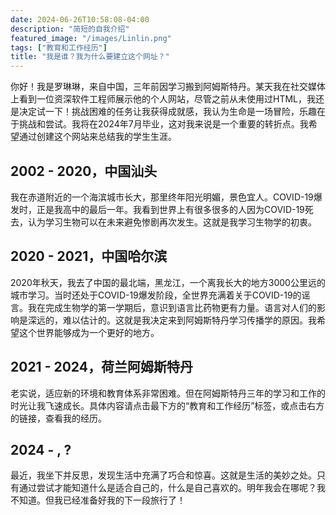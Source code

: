 ```yaml
---
date: 2024-06-26T10:58:08-04:00
description: "简短的自我介绍"
featured_image: "/images/Linlin.png"
tags: ["教育和工作经历"]
title: "我是谁？我为什么要建立这个网址？"
---
```

你好！我是罗琳琳，来自中国，三年前因学习搬到阿姆斯特丹。某天我在社交媒体上看到一位资深软件工程师展示他的个人网站，尽管之前从未使用过HTML，我还是决定试一下！挑战困难的任务让我获得成就感，我认为生命是一场冒险，乐趣在于挑战和尝试。我将在2024年7月毕业，这对我来说是一个重要的转折点。我希望通过创建这个网站来总结我的学生生涯。
<!--more--> 
## 2002 - 2020，中国汕头

我在赤道附近的一个海滨城市长大，那里终年阳光明媚，景色宜人。COVID-19爆发时，正是我高中的最后一年。我看到世界上有很多很多的人因为COVID-19死去，认为学习生物可以在未来避免惨剧再次发生。这就是我学习生物学的初衷。

## 2020 - 2021，中国哈尔滨

2020年秋天，我去了中国的最北端，黑龙江，一个离我长大的地方3000公里远的城市学习。当时还处于COVID-19爆发阶段，全世界充满着关于COVID-19的谣言。我在完成生物学的第一学期后，意识到语言比药物更有力量。语言对人们的影响是深远的，难以估计的。这就是我决定来到阿姆斯特丹学习传播学的原因。我希望这个世界能够成为一个更好的地方。

## 2021 - 2024，荷兰阿姆斯特丹

老实说，适应新的环境和教育体系非常困难。但在阿姆斯特丹三年的学习和工作的时光让我飞速成长。具体内容请点击最下方的“教育和工作经历”标签，或点击右方的链接，查看我的经历。

## 2024 - , ?

最近，我坐下并反思，发现生活中充满了巧合和惊喜。这就是生活的美妙之处。只有通过尝试才能知道什么是适合自己的，什么是自己喜欢的。明年我会在哪呢？我不知道。但我已经准备好我的下一段旅行了！

